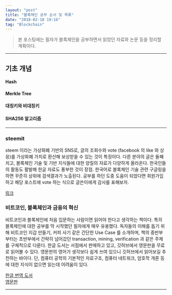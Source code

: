 ```yaml
---
layout: "post"
title: "블록체인 공부 순서 및 목록"
date: "2018-02-18 19:16"
tag: "Blockchain"
---
```


> 본 포스팅에는 필자가 블록체인을 공부하면서 읽었던 자료와 논문 등을 정리할 계획이다.

---

## 기초 개념

#### Hash

#### Merkle Tree

#### 대칭키와 비대칭키

#### SHA256 알고리즘

---
### steemit

steem 이라는 가상화폐 기반의 SNS로, 글의 조회수와 vote (facebook 의 like 와 상응)를 가상화폐 가치로 환산해 보상받을 수 있는 것이 특징이다. 다른 분야의 글은 둘째 치고, 블록체인 기술 및 기반 지식들에 대한 양질의 자료가 다양하게 올라온다. 한국인들의 활동도 활발해 한글 자료도 풍부한 것이 장점. 한국어로 블록체인 기술 관련 구글링을 하면 꾸준히 상위에 검색결과가 노출된다. 공부를 하던 도중 도움이 되었다면 회원가입 하고 해당 포스트에 vote 하는 식으로 글쓴이에게 감사를 표해보자.

[링크](https://steemit.com/)

### 비트코인, 블록체인과 금융의 혁신

비트코인과 블록체인에 처음 입문하는 사람이면 읽어야 한다고 생각하는 책이다. 특히 블록체인에 대한 공부를 막 시작했던 필자에게 매우 유용했다. 독자들의 이해를 돕기 위해 비트코인 지갑 만들기, 커피 사기 같은 간단한 Use Case 를 소개하며, 책의 중반부 부터는 초반부에서 간략히 넘어갔던 transaction, mining, verification 과 같은 주제를 구체적으로 다룬다. 한글 도서는 서점에서 판매하고 있고, 깃허브에서 영문판을 무료로 읽어볼 수 있다. 영문판의 영어가 생각보다 쉽게 쓰여 있으니 깃허브에서 읽어보길 추천하는 바이다. 단, 컴퓨터 공학의 기본적인 자료구조, 컴퓨터 네트워크, 암호학 개론 등에 대한 지식이 없으면 읽는데 어려움이 있다.

[한글 번역 도서](http://book.naver.com/bookdb/book_detail.nhn?bid=9685493)  
[영문판](https://github.com/bitcoinbook/bitcoinbook/blob/develop/book.asciidoc)

---
